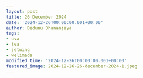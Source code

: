 ```yaml
---
layout: post
title: 26 December 2024
date: '2024-12-26T00:00:00.001+00:00'
author: Dedunu Dhananjaya
tags:
- uva
- tea
- jetwing
- welimada
modified_time: '2024-12-26T00:00:00.001+00:00'
featured_image: 2024-12-26-26-december-2024-1.jpeg
---
```


